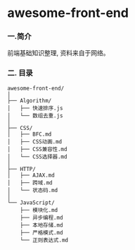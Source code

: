 # awesome-front-end
### 一.简介
前端基础知识整理, 资料来自于网络。

### 二. 目录

    awesome-front-end/
    │
    ├── Algorithm/
    │   ├── 快速排序.js
    │   └── 数组去重.js
    │
    ├── CSS/
    │   ├── BFC.md
    │   ├── CSS动画.md
    │   ├── CSS兼容性.md
    │   └── CSS选择器.md
    │
    ├── HTTP/
    │   ├── AJAX.md
    │   ├── 跨域.md
    │   └── 状态码.md
    │
    └── JavaScript/
        ├── 模块化.md
        ├── 异步编程.md
        ├── 本地存储.md
        ├── 严格模式.md
        └── 正则表达式.md


